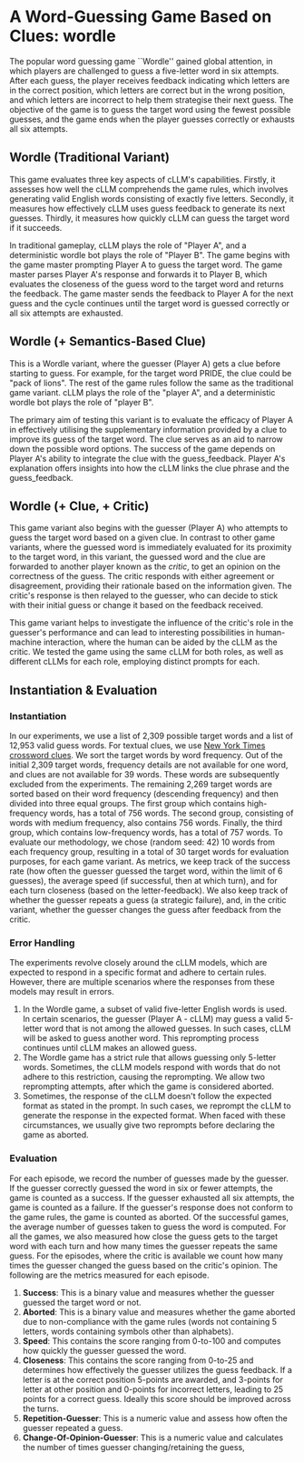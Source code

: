 # A Word-Guessing Game Based on Clues: wordle

The popular word guessing game ``Wordle'' gained global attention, in which players are challenged to guess a five-letter word in six attempts.  After each guess, the player receives feedback indicating which letters are in the correct position, which letters are correct but in the wrong position, and which letters are incorrect to help them strategise their next guess. The objective of the game is to guess the target word using the fewest possible guesses, and the game ends when the player guesses correctly or exhausts all six attempts.

## Wordle (Traditional Variant)
This game evaluates three key aspects of cLLM's capabilities. Firstly, it assesses how well the cLLM comprehends the game rules, which involves generating valid English words consisting of exactly five letters. Secondly, it measures how effectively cLLM uses guess feedback to generate its next guesses. Thirdly, it measures how quickly cLLM can guess the target word if it succeeds.

In traditional gameplay, cLLM plays the role of "Player A", and a deterministic wordle bot plays the role of "Player B". The game begins with the game master prompting Player A to guess the target word. The game master parses Player A's response and forwards it to Player B, which evaluates the closeness of the guess word to the target word and returns the feedback. The game master sends the feedback to Player A for the next guess and the cycle continues until the target word is guessed correctly or all six attempts are exhausted.

## Wordle (+ Semantics-Based Clue)
This is a Wordle variant, where the guesser (Player A) gets a clue before starting to guess. For example, for the target word PRIDE, the clue could be "pack of lions". The rest of the game rules follow the same as the traditional game variant. cLLM plays the role of the "player A", and a deterministic wordle bot plays the role of "player B".

The primary aim of testing this variant is to evaluate the efficacy of Player A in effectively utilising the supplementary information provided by a clue to improve its guess of the target word. The clue serves as an aid to narrow down the possible word options. The success of the game depends on Player A's ability to integrate the clue with the guess\_feedback. Player A's explanation offers insights into how the cLLM links the clue phrase and the guess\_feedback.

## Wordle (+ Clue, + Critic)
This game variant also begins with the guesser (Player A) who attempts to guess the target word based on a given clue. In contrast to other game variants, where the guessed word is immediately evaluated for its proximity to the target word, in this variant, the guessed word and the clue are forwarded to another player known as the *critic*, to get an opinion on the correctness of the guess. The critic responds with either agreement or disagreement, providing their rationale based on the information given. The critic's response is then relayed to the guesser, who can decide to stick with their initial guess or change it based on the feedback received.

This game variant helps to investigate the influence of the critic's role in the guesser's performance and can lead to interesting possibilities in human-machine interaction, where the human can be aided by the cLLM as the critic. We tested the game using the same cLLM for both roles, as well as different cLLMs for each role, employing distinct prompts for each.

## Instantiation & Evaluation

### Instantiation
In our experiments, we use a list of 2,309 possible target words and a list of 12,953 valid guess words. For textual clues, we use [New York Times crossword clues](https://www.kaggle.com/datasets/darinhawley/new-york-times-crossword-clues-answers-19932021). We sort the target words by word frequency. Out of the initial 2,309 target words, frequency details are not available for one word, and clues are not available for 39 words. These words are subsequently excluded from the experiments. The remaining 2,269 target words are sorted based on their word frequency (descending frequency) and then divided into three equal groups. The first group which contains high-frequency words, has a total of 756 words. The second group, consisting of words with medium frequency, also contains 756 words. Finally, the third group, which contains low-frequency words, has a total of 757 words. To evaluate our methodology, we chose (random seed: 42) 10 words from each frequency group, resulting in a total of 30 target words for evaluation purposes, for each game variant. As metrics, we keep track of the success rate (how often the guesser guessed the target word, within the limit of 6 guesses), the average speed (if successful, then at which turn), and for each turn closeness (based on the letter-feedback). We also keep track of whether the guesser repeats a guess (a strategic failure), and, in the critic variant, whether the guesser changes the guess after feedback from the critic.

### Error Handling
The experiments revolve closely around the cLLM models, which are expected to respond in a specific format and adhere to certain rules. However, there are multiple scenarios where the responses from these models may result in errors.

1. In the Wordle game, a subset of valid five-letter English words is used. In certain scenarios, the guesser (Player A - cLLM) may guess a valid 5-letter word that is not among the allowed guesses. In such cases, cLLM will be asked to guess another word. This reprompting process continues until cLLM makes an allowed guess.
2. The Wordle game has a strict rule that allows guessing only 5-letter words. Sometimes, the cLLM models respond with words that do not adhere to this restriction, causing the reprompting. We allow two reprompting attempts, after which the game is considered aborted.
3. Sometimes, the response of the cLLM doesn't follow the expected format as stated in the prompt. In such cases, we reprompt the cLLM to generate the response in the expected format. When faced with these circumstances, we usually give two reprompts before declaring the game as aborted.


### Evaluation
For each episode, we record the number of guesses made by the guesser. If the guesser correctly guessed the word in six or fewer attempts, the game is counted as a success. If the guesser exhausted all six attempts, the game is counted as a failure. If the guesser's response does not conform to the game rules, the game is counted as aborted. Of the successful games, the average number of guesses taken to guess the word is computed. For all the games, we also measured how close the guess gets to the target word with each turn and how many times the guesser repeats the same guess. For the episodes, where the critic is available we count how many times the guesser changed the guess based on the critic's opinion.  The following are the metrics measured for each episode.

1. **Success**: This is a binary value and measures whether the guesser guessed the target word or not.
2. **Aborted**: This is a binary value and measures whether the game aborted due to non-compliance with the game rules (words not containing 5 letters, words containing symbols other than alphabets).
3. **Speed**: This contains the score ranging from 0-to-100 and computes how quickly the guesser guessed the word.
4. **Closeness**: This contains the score ranging from 0-to-25 and determines how effectively the guesser utilizes the guess feedback. If a letter is at the correct position 5-points are awarded, and 3-points for letter at other position and 0-points for incorrect letters, leading to 25 points for a correct guess. Ideally this score should be improved across the turns.
5. **Repetition-Guesser**: This is a numeric value and assess how often the guesser repeated a guess.
6. **Change-Of-Opinion-Guesser**: This is a numeric value and calculates the number of times guesser changing/retaining the guess,
